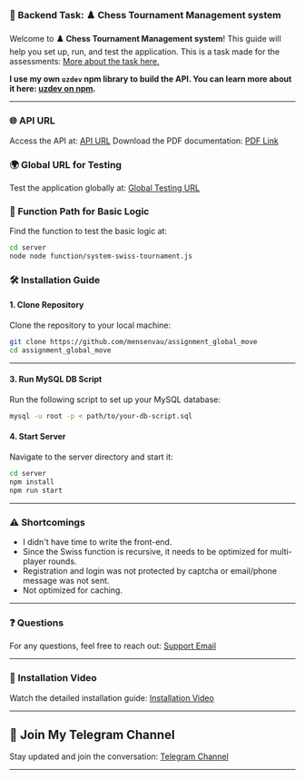 ### 🚀  Backend Task: ♟️ Chess Tournament Management system 

Welcome to **♟️ Chess Tournament Management system**! This guide will help you set up, run, and test the application.
This is a task made for the assessments: [More about the task here.](https://globalmove.notion.site/47c1d6a94a5843cb87c79251431c68f4?v=1158b9d6ed0d41a8ae0d3f119d857d0f)

__I use my own `uzdev` npm library to build the API. You can learn more about it here: [uzdev on npm](https://www.npmjs.com/package/uzdev).__

--- 

### 🌐 API URL

Access the API at: [API URL](https://documenter.getpostman.com/view/36794346/2sA3kSnNbN)
Download the PDF documentation: [PDF Link](https://example.com/documentation.pdf)

### 🌍 Global URL for Testing

Test the application globally at: [Global Testing URL](https://api-chess.menda.page)

### 📁 Function Path for Basic Logic

Find the function to test the basic logic at:

```sh
cd server 
node node function/system-swiss-tournament.js
```

### 🛠️ Installation Guide

#### 1. Clone Repository

Clone the repository to your local machine:

```sh
git clone https://github.com/mensenvau/assignment_global_move
cd assignment_global_move
```
---

#### 3. Run MySQL DB Script

Run the following script to set up your MySQL database:

```sh
mysql -u root -p < path/to/your-db-script.sql
```

#### 4. Start Server

Navigate to the server directory and start it:

```sh
cd server
npm install
npm run start
```

---

### ⚠️ Shortcomings

- I didn't have time to write the front-end.
- Since the Swiss function is recursive, it needs to be optimized for multi-player rounds.
- Registration and login was not protected by captcha or email/phone message was not sent.
- Not optimized for caching. 

---

### ❓ Questions

For any questions, feel free to reach out: [Support Email](mailto:balkibumen@gmail.com)

---

### 🎥 Installation Video

Watch the detailed installation guide: [Installation Video](https://example.com/installation-video)

---

## 📢 Join My Telegram Channel

Stay updated and join the conversation: [Telegram Channel](https://t.me/mensenvau)

---
